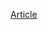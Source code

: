 [Article](https://coderrocketfuel.com/article/create-and-deploy-an-express-rest-api-to-a-digitalocean-server)
